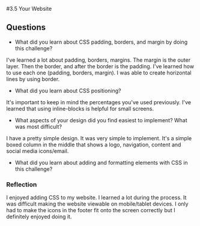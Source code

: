#3.5 Your Website


## Questions

- What did you learn about CSS padding, borders, and margin by doing this challenge?

I've learned a lot about padding, borders, margins. The margin is the outer layer. Then the border, and after the border is the padding. I've learned how to use each one (padding, borders, margin). I was able to create horizontal lines by using border.


- What did you learn about CSS positioning?

It's important to keep in mind the percentages you've used previously. I've learned that using inline-blocks is helpful for small screens.

- What aspects of your design did you find easiest to implement? What was most difficult?

I have a pretty simple design. It was very simple to implement. It's a simple boxed column in the middle that shows a logo, navigation, content and social media icons/email.

- What did you learn about adding and formatting elements with CSS in this challenge?




### Reflection

I enjoyed adding CSS to my website. I learned a lot during the process. It was difficult making the website viewable on mobile/tablet devices. I only had to make the icons in the footer fit onto the screen correctly but I definitely enjoyed doing it.